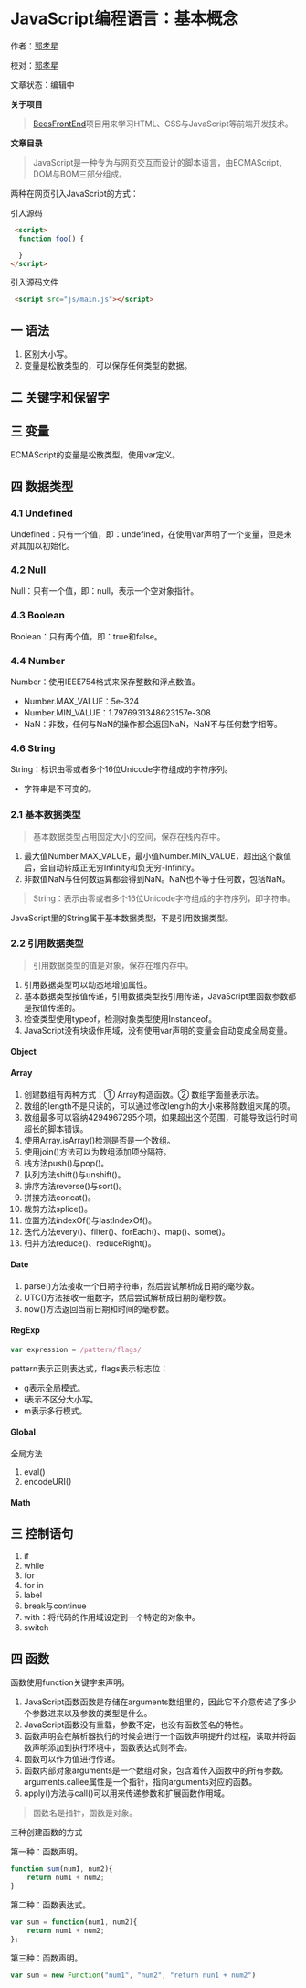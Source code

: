 # JavaScript编程语言：基本概念

作者：[郭孝星](https://github.com/guoxiaoxing)

校对：[郭孝星](https://github.com/guoxiaoxing)

文章状态：编辑中

**关于项目**

> [BeesFrontEnd](https://github.com/BeesFrontEnd/BeesFrontEnd)项目用来学习HTML、CSS与JavaScript等前端开发技术。

**文章目录**

> JavaScript是一种专为与网页交互而设计的脚本语言，由ECMAScript、DOM与BOM三部分组成。

 两种在网页引入JavaScript的方式：
 
 引入源码
 
 ```html
  <script>
   function foo() {

   }
 </script>
 ```

引入源码文件

```html
 <script src="js/main.js"></script>
```

## 一 语法

1. 区别大小写。
2. 变量是松散类型的，可以保存任何类型的数据。

## 二 关键字和保留字

## 三 变量

ECMAScript的变量是松散类型，使用var定义。

## 四 数据类型

### 4.1 Undefined

Undefined：只有一个值，即：undefined，在使用var声明了一个变量，但是未对其加以初始化。

### 4.2 Null

Null：只有一个值，即：null，表示一个空对象指针。

### 4.3 Boolean

Boolean：只有两个值，即：true和false。

### 4.4 Number

Number：使用IEEE754格式来保存整数和浮点数值。

- Number.MAX_VALUE：5e-324
- Number.MIN_VALUE：1.7976931348623157e-308
- NaN：非数，任何与NaN的操作都会返回NaN，NaN不与任何数字相等。

### 4.6 String

String：标识由零或者多个16位Unicode字符组成的字符序列。

- 字符串是不可变的。

### 2.1 基本数据类型

> 基本数据类型占用固定大小的空间，保存在栈内存中。



1. 最大值Number.MAX_VALUE，最小值Number.MIN_VALUE，超出这个数值后，会自动转成正无穷Infinity和负无穷-Infinity。
2. 非数值NaN与任何数运算都会得到NaN。NaN也不等于任何数，包括NaN。

> String：表示由零或者多个16位Unicode字符组成的字符序列，即字符串。

JavaScript里的String属于基本数据类型，不是引用数据类型。

### 2.2 引用数据类型

> 引用数据类型的值是对象，保存在堆内存中。

1. 引用数据类型可以动态地增加属性。
2. 基本数据类型按值传递，引用数据类型按引用传递，JavaScript里函数参数都是按值传递的。
3. 检查类型使用typeof，检测对象类型使用Instanceof。
4. JavaScript没有块级作用域，没有使用var声明的变量会自动变成全局变量。

#### Object


#### Array

1. 创建数组有两种方式：① Array构造函数。② 数组字面量表示法。
2. 数组的length不是只读的，可以通过修改length的大小来移除数组末尾的项。
3. 数组最多可以容纳4294967295个项，如果超出这个范围，可能导致运行时间超长的脚本错误。
4. 使用Array.isArray()检测是否是一个数组。
5. 使用join()方法可以为数组添加项分隔符。
6. 栈方法push()与pop()。
7. 队列方法shift()与unshift()。
8. 排序方法reverse()与sort()。
9. 拼接方法concat()。
10. 裁剪方法splice()。
11. 位置方法indexOf()与lastIndexOf()。
12. 迭代方法every()、filter()、forEach()、map()、some()。
13. 归并方法reduce()、reduceRight()。

#### Date

1. parse()方法接收一个日期字符串，然后尝试解析成日期的毫秒数。
2. UTC()方法接收一组数字，然后尝试解析成日期的毫秒数。
3. now()方法返回当前日期和时间的毫秒数。

#### RegExp

```javascript
var expression = /pattern/flags/
```
pattern表示正则表达式，flags表示标志位：

- g表示全局模式。
- i表示不区分大小写。
- m表示多行模式。

#### Global

全局方法

1. eval()
2. encodeURI()

#### Math

## 三 控制语句

1. if
2. while
3. for
4. for in
5. label
6. break与continue
7. with：将代码的作用域设定到一个特定的对象中。
8. switch

## 四 函数

函数使用function关键字来声明。

1. JavaScript函数函数是存储在arguments数组里的，因此它不介意传递了多少个参数进来以及参数的类型是什么。
2. JavaScript函数没有重载，参数不定，也没有函数签名的特性。
3. 函数声明会在解析器执行的时候会进行一个函数声明提升的过程，读取并将函数声明添加到执行环境中，函数表达式则不会。
4. 函数可以作为值进行传递。
5. 函数内部对象arguments是一个数组对象，包含着传入函数中的所有参数。arguments.callee属性是一个指针，指向arguments对应的函数。
6. apply()方法与call()可以用来传递参数和扩展函数作用域。

> 函数名是指针，函数是对象。

三种创建函数的方式

第一种：函数声明。

```javascript
function sum(num1, num2){
    return num1 + num2;
}
```

第二种：函数表达式。


```javascript
var sum = function(num1, num2){
    return num1 + num2;
};
```

第三种：函数声明。

```javascript
var sum = new Function("num1", "num2", "return nun1 + num2")
```
